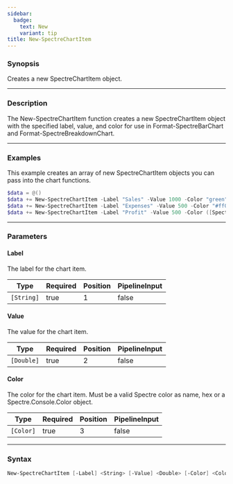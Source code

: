 ```yaml
---
sidebar:
  badge:
    text: New
    variant: tip
title: New-SpectreChartItem
---
```








### Synopsis
Creates a new SpectreChartItem object.



---


### Description

The New-SpectreChartItem function creates a new SpectreChartItem object with the specified label, value, and color for use in Format-SpectreBarChart and Format-SpectreBreakdownChart.



---


### Examples
This example creates an array of new SpectreChartItem objects you can pass into the chart functions.

```powershell
$data = @()
$data += New-SpectreChartItem -Label "Sales" -Value 1000 -Color "green"
$data += New-SpectreChartItem -Label "Expenses" -Value 500 -Color "#ff0000"
$data += New-SpectreChartItem -Label "Profit" -Value 500 -Color ([Spectre.Console.Color]::Blue)
```


---


### Parameters
#### **Label**

The label for the chart item.






|Type      |Required|Position|PipelineInput|
|----------|--------|--------|-------------|
|`[String]`|true    |1       |false        |



#### **Value**

The value for the chart item.






|Type      |Required|Position|PipelineInput|
|----------|--------|--------|-------------|
|`[Double]`|true    |2       |false        |



#### **Color**

The color for the chart item. Must be a valid Spectre color as name, hex or a Spectre.Console.Color object.






|Type     |Required|Position|PipelineInput|
|---------|--------|--------|-------------|
|`[Color]`|true    |3       |false        |





---


### Syntax
```powershell
New-SpectreChartItem [-Label] <String> [-Value] <Double> [-Color] <Color> [<CommonParameters>]
```

